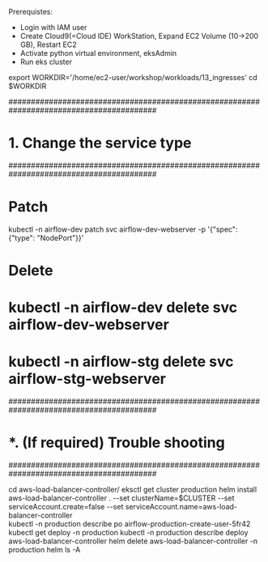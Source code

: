 Prerequistes:
- Login with IAM user
- Create Cloud9(=Cloud IDE) WorkStation, Expand EC2 Volume (10->200 GB), Restart EC2
- Activate python virtual environment, eksAdmin
- Run eks cluster

export WORKDIR='/home/ec2-user/workshop/workloads/13_ingresses'
cd $WORKDIR


#########################################################################################
# 1. Change the service type
#########################################################################################

# Patch
kubectl -n airflow-dev patch svc airflow-dev-webserver -p '{"spec": {"type": "NodePort"}}'

# Delete
# kubectl -n airflow-dev delete svc airflow-dev-webserver
# kubectl -n airflow-stg delete svc airflow-stg-webserver


#########################################################################################
# *. (If required) Trouble shooting
#########################################################################################

cd aws-load-balancer-controller/
eksctl get cluster production
helm install aws-load-balancer-controller .             --set clusterName=$CLUSTER             --set serviceAccount.create=false             --set serviceAccount.name=aws-load-balancer-controller \
kubectl -n production describe po airflow-production-create-user-5fr42 
kubectl get deploy -n production
kubectl -n production describe deploy aws-load-balancer-controller
helm delete aws-load-balancer-controller -n production
helm ls -A
